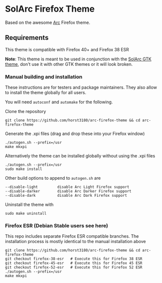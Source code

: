 # SolArc Firefox Theme
Based on the awesome [Arc](https://github.com/horst3180/arc-firefox-theme) Firefox theme.

## Requirements
This theme is compatible with Firefox 40+ and Firefox 38 ESR

**Note**: This theme is meant to be used in conjunction with the [SolArc GTK theme](https://github.com/apheleia/solarc-theme), don't use it with other GTK themes or it will look broken.

### Manual building and installation
These instructions are for testers and package maintainers. They also allow to install the theme globally for all users.

You will need `autoconf` and `automake` for the following.

Clone the repository

    git clone https://github.com/horst3180/arc-firefox-theme && cd arc-firefox-theme

Generate the .xpi files (drag and drop these into your Firefox window)

    ./autogen.sh --prefix=/usr
    make mkxpi

Alternatively the theme can be installed globally without using the .xpi files

    ./autogen.sh --prefix=/usr
    sudo make install

Other build options to append to `autogen.sh` are

    --disable-light         disable Arc Light Firefox support
    --disable-darker        disable Arc Darker Firefox support
    --disable-dark          disable Arc Dark Firefox support

Uninstall the theme with

    sudo make uninstall

### Firefox ESR (Debian Stable users see here)
This repo includes separate Firefox ESR compatible branches. The installation process is mostly identical to the manual installation above

    git clone https://github.com/horst3180/arc-firefox-theme && cd arc-firefox-theme
    git checkout firefox-38-esr   # Execute this for Firefox 38 ESR
    git checkout firefox-45-esr   # Execute this for Firefox 45 ESR
    git checkout firefox-52-esr   # Execute this for Firefox 52 ESR
    ./autogen.sh --prefix=/usr
    make mkxpi
